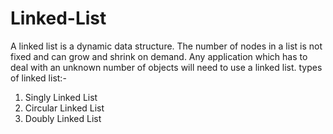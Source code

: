 # Linked-List
A linked list is a dynamic data structure. The number of nodes in a list is not fixed and can grow and shrink on demand. Any application which has to deal with an unknown number of objects will need to use a linked list.
types of linked list:-
1. Singly Linked List
2. Circular Linked List
3. Doubly Linked List
